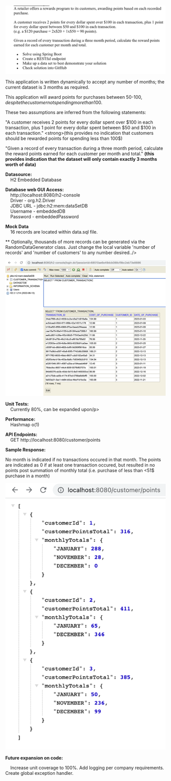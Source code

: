 ![](src/main/resources/static/documentationImages/assessment_requirements.png)

This application is written dynamically to accept any number of months; the current dataset is 3 months as required. 

This application will award points for purchases between 50-100$, despite the customer not spending more than 100$. 

These two assumptions are inferred from the following statements:

"A customer receives 2 points for every dollar spent over $100 in each transaction, plus 1 point
for every dollar spent between $50 and $100 in each transaction." <strong>(this provides no indication that customers should be rewarded points for spending less than 100$)</strong>

"Given a record of every transaction during a three month period, calculate the reward points
earned for each customer per month and total." <strong>(this provides indication that the dataset will only contain exactly 3 months worth of data)</strong>

<p><strong>Datasource:</strong><br />
&nbsp; &nbsp; H2 Embedded Database</p>

<p><strong>Database web GUI Access:</strong><br />
&nbsp; &nbsp; http://localhost:8080/h2-console<br />
&nbsp; &nbsp; Driver - org.h2.Driver<br />
&nbsp; &nbsp; JDBC URL - jdbc:h2:mem:dataSetDB<br />
&nbsp; &nbsp; Username - embeddedDB<br />
&nbsp; &nbsp; Password - embeddedPassword</p>

<p><strong>Mock Data</strong><br />
&nbsp; &nbsp; 16 records are located within data.sql file. 

** Optionally, thousands of more records can be generated via the RandomDataGenerator class. Just change the local variable 'number of records' and 'number of customers' to any number desired../>

![](src/main/resources/static/documentationImages/embeddedDBPhoto.png)

<p><strong>Unit Tests:</strong><br />
&nbsp; &nbsp; Currently 80%, can be expanded upon/p>

<p><strong>Performance:</strong><br />
&nbsp; &nbsp; Hashmap o(1)</p>

<p><strong>API Endpoints:</strong><br />
&nbsp; &nbsp; GET http://localhost:8080/customer/points</p>

<p><strong>Sample Response:</strong></p>

No month is indicated if no transactions occured in that month. The points are indicated as 0 if at least one transaction occured, but resulted in no points post summation of monthly total (i.e. purchase of less than <51$ purchase in a month)

![](src/main/resources/static/documentationImages/sampleResponse.png)

<p><strong>Future expansion on code:</strong></p>
&nbsp; &nbsp; Increase unit coverage to 100%. Add logging per company requirements. Create global exception handler.<br />



